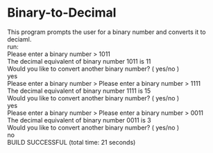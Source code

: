 # Binary-to-Decimal
This program prompts the user for a binary number and converts it to deciaml. <br />
run: <br />
Please enter a binary number > 1011 <br />
The decimal equivalent of binary number 1011 is 11 <br />
Would you like to convert another binary number? ( yes/no )  <br />
yes <br />
Please enter a binary number > Please enter a binary number > 1111 <br />
The decimal equivalent of binary number 1111 is 15 <br />
Would you like to convert another binary number? ( yes/no )  <br />
yes <br />
Please enter a binary number > Please enter a binary number > 0011 <br />
The decimal equivalent of binary number 0011 is 3 <br />
Would you like to convert another binary number? ( yes/no )  <br />
no <br />
BUILD SUCCESSFUL (total time: 21 seconds) <br />
